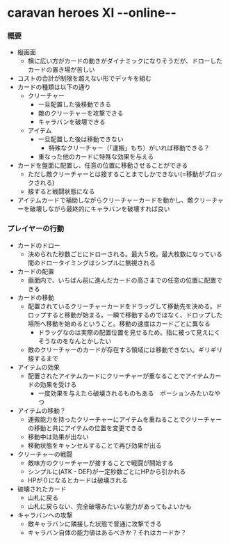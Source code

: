 # caravan heroes XI --online--

### 概要
- 縦画面
  - 横に広い方がカードの動きがダイナミックになりそうだが、ドローしたカードの置き場が苦しい
- コストの合計が制限を超えない形でデッキを組む
- カードの種類は以下の通り
  - クリーチャー
    - 一旦配置した後移動できる
    - 敵のクリーチャーを攻撃できる
    - キャラバンを破壊できる
  - アイテム
    - 一旦配置した後は移動できない
      - 特殊なクリーチャー（「運搬」もち）がいれば移動できる？
    - 重なった他のカードに特殊な効果を与える
- カードを盤面に配置し、任意の位置に移動させることができる
  - ただし敵クリーチャーとは接することまでしかできない(=移動がブロックされる)
  - 接すると戦闘状態になる
- アイテムカードで補助しながらクリーチャーカードを動かし、敵クリーチャーを破壊しながら最終的にキャラバンを破壊すれば良い

### プレイヤーの行動
- カードのドロー
  - 決められた秒数ごとにドローされる。最大５枚。最大枚数になっている間のドロータイミングはシンプルに無視される
- カードの配置
  - 画面内で、いちばん前に進んだカードの高さまでの任意の位置に配置できる
- カードの移動
  - 配置されているクリーチャーカードをドラッグして移動先を決める。ドロップすると移動が始まる。一瞬で移動するのではなく、ドロップした場所へ移動を始めるということ。移動の速度はカードごとに異なる
    - ドラッグなのは実際の配置位置を見せるため。指に被って見えにくそうなのをなんとかしたい
  - 敵のクリーチャーのカードが存在する領域には移動できない。ギリギリ接するまで
- アイテムの効果
  - 配置されたアイテムカードにクリーチャーが重なることでアイテムカードの効果を受ける
    - 一度効果を与えたら破壊されるものもある　ポーションみたいなやつ
- アイテムの移動？
  - 運搬能力を持ったクリーチャーにアイテムを重ねることでクリーチャーの移動と共にアイテムの位置を変更できる
  - 移動中は効果が出ない
  - 移動状態をキャンセルすることで再び効果が出る
- クリーチャーの戦闘
  - 敵味方のクリーチャーが接することで戦闘が開始する
  - シンプルに(ATK - DEF)が一定秒数ごとにHPから引かれる
  - HPが０になるとカードは破壊される
- 破壊されたカード
  - 山札に戻る
  - 山札に戻らない、完全破壊みたいな能力があってもよいかも
- キャラバンへの攻撃
  - 敵キャラバンに隣接した状態で普通に攻撃できる
  - キャラバン自体の能力値はあるべきか？それはカードか？